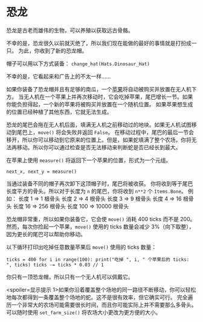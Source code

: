 # 恐龙
恐龙是古老而雄伟的生物，可以养殖以获取远古骨骼。

不幸的是，恐龙很久以前就灭绝了，所以我们现在能做的最好的事情就是打扮成一只。
为此，你收到了新的恐龙帽。

帽子可以用以下方式装备：
`change_hat(Hats.Dinosaur_Hat)`

不幸的是，它看起来和广告上的不太一样……

如果你装备了恐龙帽并且有足够的南瓜，一个[苹果](objects/apple)将自动被购买并放置在无人机下方。
当无人机在一个苹果上并再次移动时，它会吃掉苹果，尾巴增长一节。如果你能负担得起，一个新的苹果将被购买并放置在一个随机位置。
如果苹果想生成的位置已经种植了其他东西，它就无法生成。

恐龙的尾巴会拖在无人机后面，填满无人机之前移动过的地块。如果无人机试图移动到尾巴上，`move()` 将会失败并返回 `False`。
在移动过程中，尾巴的最后一节会移开，所以你可以移动到它原来的位置上。但是，如果蛇填满了整个农场，你将无法再移动。所以你可以通过检查是否无法移动来判断蛇是否已经长到最大。

在苹果上使用 `measure()` 将返回下一个苹果的位置，形式为一个元组。

`next_x, next_y = measure()`

当通过装备不同的帽子再次卸下这顶帽子时，尾巴将被收获。
你将收到等于尾巴长度平方的骨头。所以对于长度为 `n` 的尾巴，你将收到 `n**2` 个 `Items.Bone`。
例如：
长度 1 => 1 根骨头
长度 2 => 4 根骨头
长度 3 => 9 根骨头
长度 4 => 16 根骨头
长度 16 => 256 根骨头
长度 100 => 10000 根骨头

恐龙帽非常重，所以如果你装备它，它会使 `move()` 消耗 400 ticks 而不是 200。然而，每次你捡起一个苹果，`move()` 使用的 ticks 数量会减少 3%（向下取整），因为更长的尾巴可以帮助你移动。

以下循环打印出吃掉任意数量苹果后 `move()` 使用的 ticks 数量：

`ticks = 400
for i in range(100):
    print("吃掉 ", i, " 个苹果后的 ticks: ", ticks)
    ticks -= ticks * 0.03 // 1`

你只有一顶恐龙帽，所以只有一个无人机可以佩戴它。

<spoiler=显示提示 1>如果你沿着覆盖整个场地的同一路径不断移动，你可以轻松地每次都得到一条覆盖整个场地的蛇。这不是很有效率，但它确实可行。
完全遍历一个非常大的农场可能需要很长时间，而且你可能实际上并不需要那么多骨头。可以随时使用 `set_farm_size()` 将农场大小更改为更方便的大小。</spoiler>